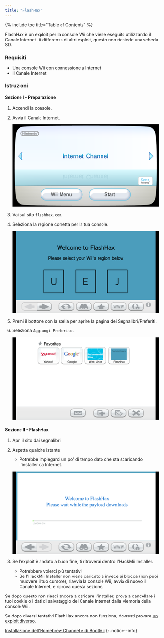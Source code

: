 ```yaml
---
title: "FlashHax"
---
```


{% include toc title="Table of Contents" %}

FlashHax è un exploit per la console Wii che viene eseguito utilizzando il Canale Internet. A differenza di altri exploit, questo non richiede una scheda SD.

### Requisiti

* Una console Wii con connessione a Internet
* Il Canale Internet

### Istruzioni

#### Sezione I - Preparazione

1. Accendi la console.
1. Avvia il Canale Internet.

    ![](/images/exploits/flashhax/internet-channel-start.png)

1. Vai sul sito `flashhax.com`.
1. Seleziona la regione corretta per la tua console.

    ![](/images/exploits/flashhax/select-region.png)

1. Premi il bottone con la stella per aprire la pagina dei Segnalibri/Preferiti.
1. Seleziona `Aggiungi Preferito`.

    ![](/images/exploits/flashhax/bookmark-page.png)


#### Sezione II - FlashHax

1. Apri il sito dai segnalibri
1. Aspetta qualche istante
    + Potrebbe impiegarci un po' di tempo dato che sta scaricando l'installer da Internet.

    ![](/images/exploits/flashhax/wait-for-download.png)

1. Se l'exploit è andato a buon fine, ti ritroverai dentro l'HackMii Installer.
    + Potrebbero volerci più tentativi.
    + Se l'HackMii Installer non viene caricato e invece si blocca (non puoi muovere il tuo cursore), riavvia la console Wii, avvia di nuovo il Canale Internet, e riprova questa sezione.

Se dopo questo non riesci ancora a caricare l'installer, prova a cancellare i tuoi cookie o i dati di salvataggio del Canale Internet dalla Memoria della console Wii.

Se dopo diversi tentativi FlashHax ancora non funziona, dovresti provare [un exploit diverso](get-started).


[Installazione dell'Homebrew Channel e di BootMii](hbc)
{: .notice--info}
